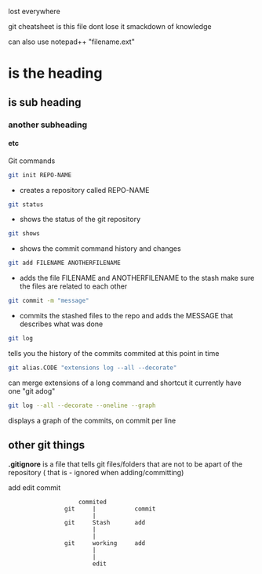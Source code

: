 
lost everywhere

git cheatsheet is this file dont lose it
smackdown of knowledge


can also use notepad++ "filename.ext" 
# is the heading
## is sub heading
### another subheading
#### etc



Git commands
```bash
git init REPO-NAME
```
-	creates a repository called REPO-NAME

```bash
git status
```
- shows the status of the git repository

```bash
git shows
```
- shows the commit command history and changes

```bash
git add FILENAME ANOTHERFILENAME
```
- adds the file FILENAME and ANOTHERFILENAME to the stash	make sure the files are related to each other


```bash
git commit -m "message"
```
- commits the stashed files to the repo and adds the MESSAGE that describes what was done

```bash
git log
```
tells you the history of the commits commited at this point in time

```bash
git alias.CODE "extensions log --all --decorate"
```
can merge extensions of a long command and shortcut it currently have one "git adog"

```bash
git log --all --decorate --oneline --graph
```
displays a graph of the commits, on commit per line

## other git things

**.gitignore** is a file that tells git files/folders that are not to be apart of the repository	( that is - ignored when adding/committing)









add
edit
commit


						commited
					git		|			commit
							|	
					git		Stash 		add
							|	
							|
					git		working		add
							|
							|
							edit